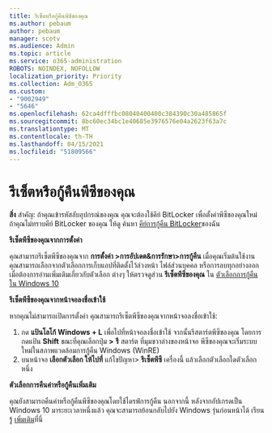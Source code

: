 ```yaml
---
title: รีเซ็ตหรือกู้คืนพีซีของคุณ
ms.author: pebaum
author: pebaum
manager: scotv
ms.audience: Admin
ms.topic: article
ms.service: o365-administration
ROBOTS: NOINDEX, NOFOLLOW
localization_priority: Priority
ms.collection: Adm_O365
ms.custom:
- "9002949"
- "5646"
ms.openlocfilehash: 62ca4dfffbc08040400400c384390c30a485865f
ms.sourcegitcommit: 8bc60ec34bc1e40685e3976576e04a2623f63a7c
ms.translationtype: MT
ms.contentlocale: th-TH
ms.lasthandoff: 04/15/2021
ms.locfileid: "51809566"
---
```

# <a name="reset-or-recover-your-pc"></a>รีเซ็ตหรือกู้คืนพีซีของคุณ

**สิ่ง** สําคัญ: ถ้าคุณเข้ารหัสลับอุปกรณ์ของคุณ คุณจะต้องใช้คีย์ BitLocker เพื่อตั้งค่าพีซีของคุณใหม่ ถ้าคุณไม่ทราบคีย์ BitLocker ของคุณ ให้ดู ค้นหา [คีย์การกู้คืน BitLocker](https://support.microsoft.com/help/4026181/windows-10-find-my-bitlocker-recovery-key)ของฉัน

**รีเซ็ตพีซีของคุณจากการตั้งค่า**

คุณสามารถรีเซ็ตพีซีของคุณจาก **การตั้งค่า >การอัปเดต&การรักษา>การกู้คืน** เมื่อคุณเริ่มต้นใช้งาน คุณสามารถเลือกจากตัวเลือกการเก็บแอปที่ติดตั้งไว้ล่วงหน้า ไฟล์ส่วนบุคคล หรือการลบทุกอย่างออก เมื่อต้องการอ่านเพิ่มเติมเกี่ยวกับตัวเลือก ต่างๆ ให้ตรวจดูส่วน **รีเซ็ตพีซีของคุณ** ใน [ตัวเลือกการกู้คืนใน Windows 10](https://support.microsoft.com/help/12415/windows-10-recovery-options)

**รีเซ็ตพีซีของคุณจากหน้าจอลงชื่อเข้าใช้**

หากคุณไม่สามารถเปิดการตั้งค่า คุณสามารถรีเซ็ตพีซีของคุณจากหน้าจอลงชื่อเข้าใช้:

1. กด **แป้นโลโก้ Windows + L** เพื่อไปที่หน้าจอลงชื่อเข้าใช้ จากนั้นรีสตาร์ตพีซีของคุณ โดยการกดแป้น **Shift** ขณะที่คุณเลือกปุ่ม **>** **รี** สตาร์ต ที่มุมขวาล่างของหน้าจอ พีซีของคุณจะเริ่มระบบใหม่ในสภาพแวดล้อมการกู้คืน Windows (WinRE)
2. บนหน้าจอ **เลือกตัวเลือก ให้ไปที่** แก้ไขปัญหา> **รีเซ็ตพีซี** เครื่องนี้ แล้วเลือกตัวเลือกใดตัวเลือกหนึ่ง

**ตัวเลือกการคืนค่าหรือกู้คืนเพิ่มเติม**

คุณยังสามารถคืนค่าหรือกู้คืนพีซีของคุณโดยใช้ไดรฟ์การกู้คืน นอกจากนี้ หลังจากอัปเกรดเป็น Windows 10 มาระยะเวลาหนึ่งแล้ว คุณจะสามารถย้อนกลับไปยัง Windows รุ่นก่อนหน้าได้ เรียนรู้ [เพิ่มเติม](https://support.microsoft.com/help/12415/windows-10-recovery-options)ที่นี่
